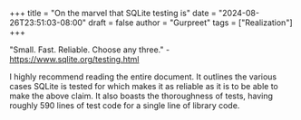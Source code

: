 +++
title = "On the marvel that SQLite testing is"
date = "2024-08-26T23:51:03-08:00"
draft = false
author = "Gurpreet"
tags = ["Realization"]
+++

"Small. Fast. Reliable. Choose any three." - https://www.sqlite.org/testing.html

I highly recommend reading the entire document. It outlines the various cases SQLite is tested for which makes it as reliable as it is to be able to make the above claim. It also boasts the thoroughness of tests, having roughly 590 lines of test code for a single line of library code.

